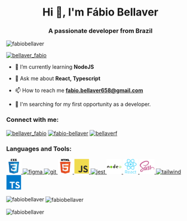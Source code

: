 <h1 align="center">Hi 👋, I'm Fábio Bellaver</h1>
<h3 align="center">A passionate developer from Brazil</h3>

<p align="left"> <img src="https://komarev.com/ghpvc/?username=fabiobellaver&label=Profile%20views&color=0e75b6&style=flat" alt="fabiobellaver" /> </p>

<p align="left"> <a href="https://twitter.com/bellaver_fabio" target="blank"><img src="https://img.shields.io/twitter/follow/bellaver_fabio?logo=twitter&style=for-the-badge" alt="bellaver_fabio" /></a> </p>

- 🌱 I’m currently learning **NodeJS**

- 💬 Ask me about **React, Typescript**

- 📫 How to reach me **fabio.bellaver658@gmail.com**

- 📄 I'm searching for my first opportunity as a developer.

<h3 align="left">Connect with me:</h3>
<p align="left">
<a href="https://twitter.com/bellaver_fabio" target="blank"><img align="center" src="https://raw.githubusercontent.com/rahuldkjain/github-profile-readme-generator/master/src/images/icons/Social/twitter.svg" alt="bellaver_fabio" height="30" width="40" /></a>
<a href="https://linkedin.com/in/fabio-bellaver" target="blank"><img align="center" src="https://raw.githubusercontent.com/rahuldkjain/github-profile-readme-generator/master/src/images/icons/Social/linked-in-alt.svg" alt="fabio-bellaver" height="30" width="40" /></a>
<a href="https://instagram.com/bellaverf" target="blank"><img align="center" src="https://raw.githubusercontent.com/rahuldkjain/github-profile-readme-generator/master/src/images/icons/Social/instagram.svg" alt="bellaverf" height="30" width="40" /></a>
</p>

<h3 align="left">Languages and Tools:</h3>
<p align="left"> <a href="https://www.w3schools.com/css/" target="_blank" rel="noreferrer"> <img src="https://raw.githubusercontent.com/devicons/devicon/master/icons/css3/css3-original-wordmark.svg" alt="css3" width="40" height="40"/> </a> <a href="https://www.figma.com/" target="_blank" rel="noreferrer"> <img src="https://www.vectorlogo.zone/logos/figma/figma-icon.svg" alt="figma" width="40" height="40"/> </a> <a href="https://git-scm.com/" target="_blank" rel="noreferrer"> <img src="https://www.vectorlogo.zone/logos/git-scm/git-scm-icon.svg" alt="git" width="40" height="40"/> </a> <a href="https://www.w3.org/html/" target="_blank" rel="noreferrer"> <img src="https://raw.githubusercontent.com/devicons/devicon/master/icons/html5/html5-original-wordmark.svg" alt="html5" width="40" height="40"/> </a> <a href="https://developer.mozilla.org/en-US/docs/Web/JavaScript" target="_blank" rel="noreferrer"> <img src="https://raw.githubusercontent.com/devicons/devicon/master/icons/javascript/javascript-original.svg" alt="javascript" width="40" height="40"/> </a> <a href="https://jestjs.io" target="_blank" rel="noreferrer"> <img src="https://www.vectorlogo.zone/logos/jestjsio/jestjsio-icon.svg" alt="jest" width="40" height="40"/> </a> <a href="https://nodejs.org" target="_blank" rel="noreferrer"> <img src="https://raw.githubusercontent.com/devicons/devicon/master/icons/nodejs/nodejs-original-wordmark.svg" alt="nodejs" width="40" height="40"/> </a> <a href="https://reactjs.org/" target="_blank" rel="noreferrer"> <img src="https://raw.githubusercontent.com/devicons/devicon/master/icons/react/react-original-wordmark.svg" alt="react" width="40" height="40"/> </a> <a href="https://sass-lang.com" target="_blank" rel="noreferrer"> <img src="https://raw.githubusercontent.com/devicons/devicon/master/icons/sass/sass-original.svg" alt="sass" width="40" height="40"/> </a> <a href="https://tailwindcss.com/" target="_blank" rel="noreferrer"> <img src="https://www.vectorlogo.zone/logos/tailwindcss/tailwindcss-icon.svg" alt="tailwind" width="40" height="40"/> </a> <a href="https://www.typescriptlang.org/" target="_blank" rel="noreferrer"> <img src="https://raw.githubusercontent.com/devicons/devicon/master/icons/typescript/typescript-original.svg" alt="typescript" width="40" height="40"/> </a> </p>

<p><img align="left" src="https://github-readme-stats.vercel.app/api/top-langs?username=fabiobellaver&show_icons=true&locale=en&layout=compact" alt="fabiobellaver" /></p>

<p>&nbsp;<img align="center" src="https://github-readme-stats.vercel.app/api?username=fabiobellaver&show_icons=true&locale=en" alt="fabiobellaver" /></p>

<p><img align="center" src="https://github-readme-streak-stats.herokuapp.com/?user=fabiobellaver&" alt="fabiobellaver" /></p>
